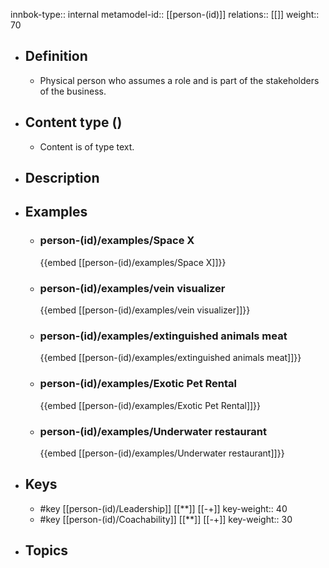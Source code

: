 innbok-type:: internal
metamodel-id:: [[person-(id)]]
relations:: [[]]
weight:: 70

- ## Definition
  - Physical person who assumes a role and is part of the stakeholders of the business.
- ## Content type ()
  - Content is of type text.
  
- ## Description
- ## Examples
  - ### person-(id)/examples/Space X
    {{embed [[person-(id)/examples/Space X]]}}
  - ### person-(id)/examples/vein visualizer
    {{embed [[person-(id)/examples/vein visualizer]]}}
  - ### person-(id)/examples/extinguished animals meat
    {{embed [[person-(id)/examples/extinguished animals meat]]}}
  - ### person-(id)/examples/Exotic Pet Rental
    {{embed [[person-(id)/examples/Exotic Pet Rental]]}}
  - ### person-(id)/examples/Underwater restaurant
    {{embed [[person-(id)/examples/Underwater restaurant]]}}
  
- ## Keys
  - #key [[person-(id)/Leadership]] [[**]] [[-+]]
    key-weight:: 40
  - #key [[person-(id)/Coachability]] [[**]] [[-+]]
    key-weight:: 30
- ## Topics
  

